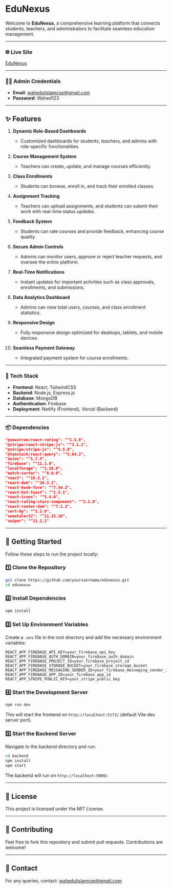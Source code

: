 # EduNexus

Welcome to **EduNexus**, a comprehensive learning platform that connects students, teachers, and administrators to facilitate seamless education management.

---

### 🌐 Live Site
[EduNexus](https://edunexuss.netlify.app)

---

### 👨‍💻 Admin Credentials
- **Email**: wahedulislamcse@gmail.com  
- **Password**: Wahed123

---

## ✨ Features

1. **Dynamic Role-Based Dashboards**  
   - Customized dashboards for students, teachers, and admins with role-specific functionalities.

2. **Course Management System**  
   - Teachers can create, update, and manage courses efficiently.

3. **Class Enrollments**  
   - Students can browse, enroll in, and track their enrolled classes.

4. **Assignment Tracking**  
   - Teachers can upload assignments, and students can submit their work with real-time status updates.

5. **Feedback System**  
   - Students can rate courses and provide feedback, enhancing course quality.

6. **Secure Admin Controls**  
   - Admins can monitor users, approve or reject teacher requests, and oversee the entire platform.

7. **Real-Time Notifications**  
   - Instant updates for important activities such as class approvals, enrollments, and submissions.

8. **Data Analytics Dashboard**  
   - Admins can view total users, courses, and class enrollment statistics.

9. **Responsive Design**  
   - Fully responsive design optimized for desktops, tablets, and mobile devices.

10. **Seamless Payment Gateway**  
    - Integrated payment system for course enrollments.

---

### 📂 Tech Stack
- **Frontend**: React, TailwindCSS  
- **Backend**: Node.js, Express.js  
- **Database**: MongoDB  
- **Authentication**: Firebase  
- **Deployment**: Netlify (Frontend), Vercel (Backend)

---

### 📦 Dependencies

```json
"@smastrom/react-rating": "^1.5.0",
"@stripe/react-stripe-js": "^3.1.1",
"@stripe/stripe-js": "^5.5.0",
"@tanstack/react-query": "^5.64.2",
"axios": "^1.7.9",
"firebase": "^11.1.0",
"localforage": "^1.10.0",
"match-sorter": "^8.0.0",
"react": "^18.3.1",
"react-dom": "^18.3.1",
"react-hook-form": "^7.54.2",
"react-hot-toast": "^2.5.1",
"react-icons": "^5.4.0",
"react-rating-stars-component": "^2.2.0",
"react-router-dom": "^7.1.1",
"sort-by": "^1.2.0",
"sweetalert2": "^11.15.10",
"swiper": "^11.2.1"
```

---

## 🚀 Getting Started

Follow these steps to run the project locally:

### 1️⃣ Clone the Repository
```sh
git clone https://github.com/yourusername/edunexus.git
cd edunexus
```

### 2️⃣ Install Dependencies
```sh
npm install
```

### 3️⃣ Set Up Environment Variables
Create a `.env` file in the root directory and add the necessary environment variables:
```env
REACT_APP_FIREBASE_API_KEY=your_firebase_api_key
REACT_APP_FIREBASE_AUTH_DOMAIN=your_firebase_auth_domain
REACT_APP_FIREBASE_PROJECT_ID=your_firebase_project_id
REACT_APP_FIREBASE_STORAGE_BUCKET=your_firebase_storage_bucket
REACT_APP_FIREBASE_MESSAGING_SENDER_ID=your_firebase_messaging_sender_id
REACT_APP_FIREBASE_APP_ID=your_firebase_app_id
REACT_APP_STRIPE_PUBLIC_KEY=your_stripe_public_key
```

### 4️⃣ Start the Development Server
```sh
npm run dev
```
This will start the frontend on `http://localhost:5173/` (default Vite dev server port).

### 5️⃣ Start the Backend Server
Navigate to the backend directory and run:
```sh
cd backend
npm install
npm start
```
The backend will run on `http://localhost:5000/`.

---

## 📜 License
This project is licensed under the MIT License.

---

## 🤝 Contributing
Feel free to fork this repository and submit pull requests. Contributions are welcome!

---

## 📧 Contact
For any queries, contact: [wahedulislamcse@gmail.com](mailto:wahedulislamcse@gmail.com)
